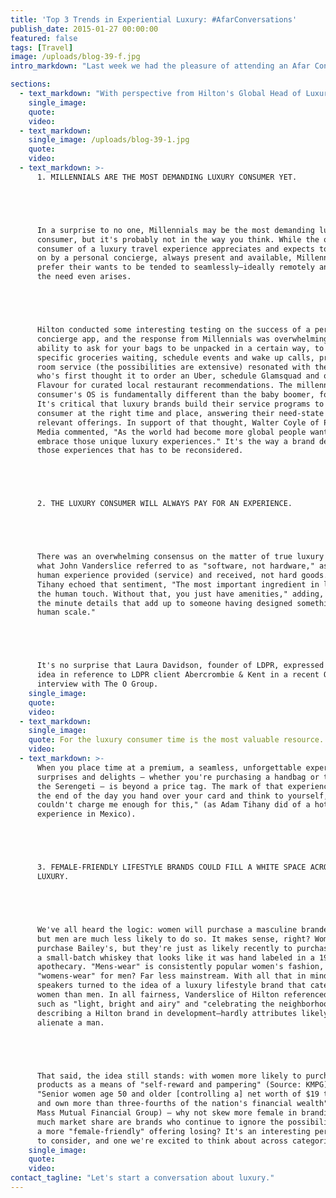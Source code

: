 ```yaml
---
title: 'Top 3 Trends in Experiential Luxury: #AfarConversations'
publish_date: 2015-01-27 00:00:00
featured: false
tags: [Travel]
image: /uploads/blog-39-f.jpg
intro_markdown: "Last week we had the pleasure of attending an Afar Conversations event on The Evolution of the Luxury Consumer at The Chatwal here in NYC. AFAR Media brought together leaders in experiential travel to host a lively (and at times, hilarious) discussion on today and tomorrow's luxury consumer.​"

sections:
  - text_markdown: "With perspective from Hilton's Global Head of Luxury Brands, John T.A. Vanderslice, preeminent hospitality designer, Adam Tihany and Walter Coyle, President of Pedone Media, there was ample opportunity for both consensus and divergent opinions. Below, the top three trends in experiential luxury from the conversation.​"
    single_image:
    quote:
    video:
  - text_markdown:
    single_image: /uploads/blog-39-1.jpg
    quote:
    video:
  - text_markdown: >-
      1. MILLENNIALS ARE THE MOST DEMANDING LUXURY CONSUMER YET.





      In a surprise to no one, Millennials may be the most demanding luxury
      consumer, but it's probably not in the way you think. While the older
      consumer of a luxury travel experience appreciates and expects to be waited
      on by a personal concierge, always present and available, Millennials
      prefer their wants to be tended to seamlessly—ideally remotely and before
      the need even arises.





      Hilton conducted some interesting testing on the success of a personal
      concierge app, and the response from Millennials was overwhelming. The
      ability to ask for your bags to be unpacked in a certain way, to have
      specific groceries waiting, schedule events and wake up calls, pre-order
      room service (the possibilities are extensive) resonated with the consumer
      who's first thought it to order an Uber, schedule Glamsquad and open
      Flavour for curated local restaurant recommendations. The millennial
      consumer's OS is fundamentally different than the baby boomer, for example.
      It's critical that luxury brands build their service programs to meet the
      consumer at the right time and place, answering their need-state with
      relevant offerings. In support of that thought, Walter Coyle of Pedone
      Media commented, "As the world had become more global people want more to
      embrace those unique luxury experiences." It's the way a brand delivers
      those experiences that has to be reconsidered.





      2. THE LUXURY CONSUMER WILL ALWAYS PAY FOR AN EXPERIENCE.





      There was an overwhelming consensus on the matter of true luxury resting on
      what John Vanderslice referred to as "software, not hardware," as in the
      human experience provided (service) and received, not hard goods. Adam
      Tihany echoed that sentiment, "The most important ingredient in luxury is
      the human touch. Without that, you just have amenities," adding, "Luxury is
      the minute details that add up to someone having designed something to your
      human scale."





      It's no surprise that Laura Davidson, founder of LDPR, expressed the same
      idea in reference to LDPR client Abercrombie & Kent in a recent Q&O
      interview with The O Group.​
    single_image:
    quote:
    video:
  - text_markdown:
    single_image:
    quote: For the luxury consumer time is the most valuable resource.
    video:
  - text_markdown: >-
      When you place time at a premium, a seamless, unforgettable experience that
      surprises and delights – whether you're purchasing a handbag or traveling
      the Serengeti – is beyond a price tag. The mark of that experience? If at
      the end of the day you hand over your card and think to yourself, "You
      couldn't charge me enough for this," (as Adam Tihany did of a hotel
      experience in Mexico).





      3. FEMALE-FRIENDLY LIFESTYLE BRANDS COULD FILL A WHITE SPACE ACROSS
      LUXURY.





      We've all heard the logic: women will purchase a masculine branded product,
      but men are much less likely to do so. It makes sense, right? Women
      purchase Bailey's, but they're just as likely recently to purchase
      a small-batch whiskey that looks like it was hand labeled in a 19th century
      apothecary. "Mens-wear" is consistently popular women's fashion, but
      "womens-wear" for men? Far less mainstream. With all that in mind, our
      speakers turned to the idea of a luxury lifestyle brand that caters more to
      women than men. In all fairness, Vanderslice of Hilton referenced qualities
      such as "light, bright and airy" and "celebrating the neighborhood" in
      describing a Hilton brand in development—hardly attributes likely to
      alienate a man.





      That said, the idea still stands: with women more likely to purchase luxury
      products as a means of "self-reward and pampering" (Source: KMPG) and
      "Senior women age 50 and older [controlling a] net worth of $19 trillion
      and own more than three-fourths of the nation's financial wealth" (Source:
      Mass Mutual Financial Group) – why not skew more female in branding? How
      much market share are brands who continue to ignore the possibilities of
      a more "female-friendly" offering losing? It's an interesting perspective
      to consider, and one we're excited to think about across categories.​
    single_image:
    quote:
    video:
contact_tagline: "Let's start a conversation about luxury."
---
```



